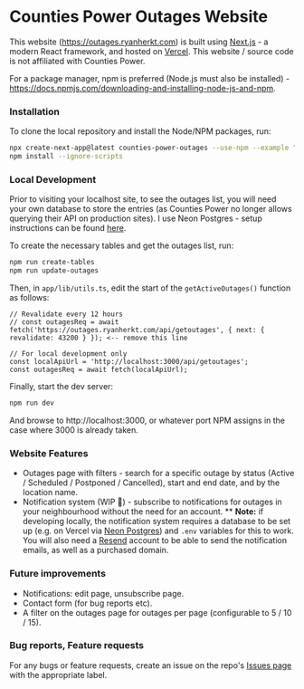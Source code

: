# Counties Power Outages Website

This website (https://outages.ryanherkt.com) is built using [Next.js](https://nextjs.org/) - a modern React framework, and hosted on [Vercel](https://vercel.com/). This website / source code is not affiliated with Counties Power.

For a package manager, npm is preferred (Node.js must also be installed) - https://docs.npmjs.com/downloading-and-installing-node-js-and-npm.

### Installation

To clone the local repository and install the Node/NPM packages, run:

```bash
npx create-next-app@latest counties-power-outages --use-npm --example "https://github.com/ryanherkt3/counties-power-outages/tree/main"
npm install --ignore-scripts
```

### Local Development

Prior to visiting your localhost site, to see the outages list, you will need your own database to store the entries (as Counties Power no longer allows querying their API on production sites). I use Neon Postgres - setup instructions can be found [here](https://neon.tech/docs/get-started-with-neon/connect-neon).

To create the necessary tables and get the outages list, run:
```bash
npm run create-tables
npm run update-outages
```

Then, in `app/lib/utils.ts`, edit the start of the `getActiveOutages()` function as follows:
```
// Revalidate every 12 hours
// const outagesReq = await fetch('https://outages.ryanherkt.com/api/getoutages', { next: { revalidate: 43200 } }); <-- remove this line

// For local development only
const localApiUrl = 'http://localhost:3000/api/getoutages';
const outagesReq = await fetch(localApiUrl);
```

Finally, start the dev server:
```bash
npm run dev
```

And browse to http://localhost:3000, or whatever port NPM assigns in the case where 3000 is already taken.

### Website Features

* Outages page with filters - search for a specific outage by status (Active / Scheduled / Postponed / Cancelled), start and end date, and by the location name.
* Notification system (WIP 🔧) - subscribe to notifications for outages in your neighbourhood without the need for an account.
** **Note:** if developing locally, the notification system requires a database to be set up (e.g. on Vercel via [Neon Postgres](https://neon.tech/)) and `.env` variables for this to work. You will also need a [Resend](https://resend.com/) account to be able to send the notification emails, as well as a purchased domain.

### Future improvements

* Notifications: edit page, unsubscribe page.
* Contact form (for bug reports etc).
* A filter on the outages page for outages per page (configurable to 5 / 10 / 15).

### Bug reports, Feature requests

For any bugs or feature requests, create an issue on the repo's [Issues page](https://github.com/ryanherkt3/counties-power-outages/issues) with the appropriate label.